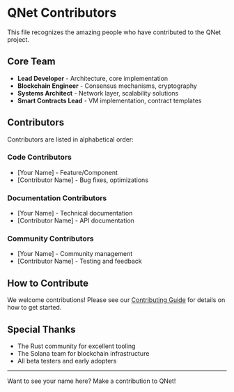 # QNet Contributors

This file recognizes the amazing people who have contributed to the QNet project.

## Core Team

- **Lead Developer** - Architecture, core implementation
- **Blockchain Engineer** - Consensus mechanisms, cryptography
- **Systems Architect** - Network layer, scalability solutions
- **Smart Contracts Lead** - VM implementation, contract templates

## Contributors

Contributors are listed in alphabetical order:

### Code Contributors

- [Your Name] - Feature/Component
- [Contributor Name] - Bug fixes, optimizations

### Documentation Contributors

- [Your Name] - Technical documentation
- [Contributor Name] - API documentation

### Community Contributors

- [Your Name] - Community management
- [Contributor Name] - Testing and feedback

## How to Contribute

We welcome contributions! Please see our [Contributing Guide](CONTRIBUTING.md) for details on how to get started.

## Special Thanks

- The Rust community for excellent tooling
- The Solana team for blockchain infrastructure
- All beta testers and early adopters

---

Want to see your name here? Make a contribution to QNet! 